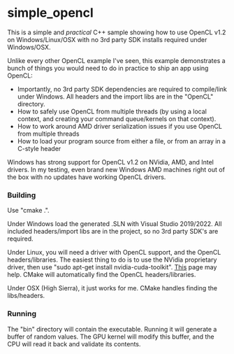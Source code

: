 # simple_opencl
This is a simple and *practical* C++ sample showing how to use OpenCL v1.2 on Windows/Linux/OSX with no 3rd party SDK installs required under Windows/OSX.

Unlike every other OpenCL example I've seen, this example demonstrates a bunch of things you would need to do in practice to ship an app using OpenCL:

- Importantly, no 3rd party SDK dependencies are required to compile/link under Windows. All headers and the import libs are in the "OpenCL" directory.
- How to safely use OpenCL from multiple threads (by using a local context, and creating your command queue/kernels on that context).
- How to work around AMD driver serialization issues if you use OpenCL from multiple threads
- How to load your program source from either a file, or from an array in a C-style header

Windows has strong support for OpenCL v1.2 on NVidia, AMD, and Intel drivers. In my testing, even brand new Windows AMD machines right out of the box with no updates have working OpenCL drivers.

### Building

Use "cmake .". 

Under Windows load the generated .SLN with Visual Studio 2019/2022. All included headers/import libs are in the project, so no 3rd party SDK's are required.

Under Linux, you will need a driver with OpenCL support, and the OpenCL headers/libraries. The easiest thing to do is to use the NVidia proprietary driver, then use "sudo apt-get install nvidia-cuda-toolkit". [This](https://linuxhandbook.com/setup-opencl-linux-docker/) page may help. CMake will automatically find the OpenCL headers/libraries.

Under OSX (High Sierra), it just works for me. CMake handles finding the libs/headers.

### Running

The "bin" directory will contain the executable. Running it will generate a buffer of random values. The GPU kernel will modify this buffer, and the CPU will read it back and validate its contents.
